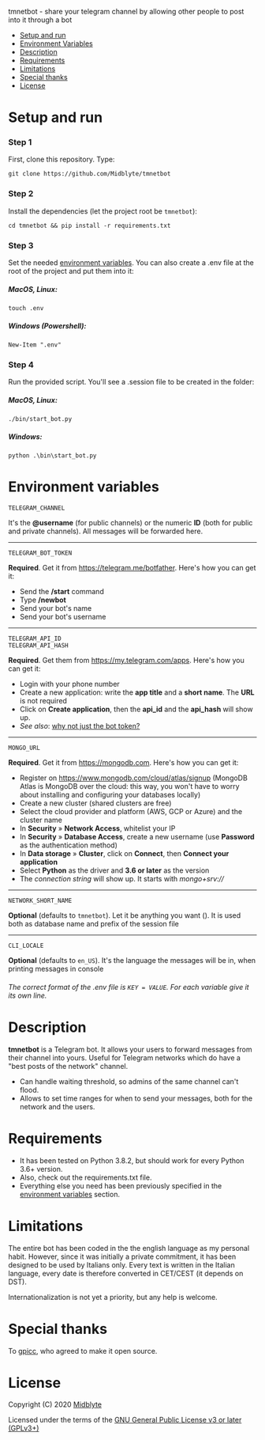 tmnetbot - share your telegram channel by allowing other people to post into it through a bot

- [Setup and run](#setup-and-run)
- [Environment Variables](#environment-variables)
- [Description](#description)
- [Requirements](#requirements)
- [Limitations](#limitations)
- [Special thanks](#special-thanks)
- [License](#license)


# Setup and run

### Step 1

First, clone this repository. Type:

    git clone https://github.com/Midblyte/tmnetbot

### Step 2

Install the dependencies (let the project root be `tmnetbot`):

    cd tmnetbot && pip install -r requirements.txt 

### Step 3

Set the needed [environment variables](#environment-variables).
You can also create a .env file at the root of the project and put them into it:

##### MacOS, Linux:

    touch .env

##### Windows (Powershell):
    
    New-Item ".env"

### Step 4

Run the provided script. You'll see a .session file to be created in the folder:

##### MacOS, Linux:

    ./bin/start_bot.py

##### Windows:

    python .\bin\start_bot.py


# Environment variables

    TELEGRAM_CHANNEL

It's the **@username** (for public channels) or the numeric **ID** (both for public and private channels).
All messages will be forwarded here.
<hr>

    TELEGRAM_BOT_TOKEN  

**Required**. Get it from https://telegram.me/botfather. Here's how you can get it:
- Send the **/start** command
- Type **/newbot**
- Send your bot's name
- Send your bot's username
<hr>

    TELEGRAM_API_ID
    TELEGRAM_API_HASH

**Required**. Get them from https://my.telegram.com/apps. Here's how you can get it:
- Login with your phone number
- Create a new application: write the **app title** and a **short name**. The **URL** is not required
- Click on **Create application**, then the **api_id** and the **api_hash** will show up. 
- _See also_: [why not just the bot token?](https://docs.pyrogram.org/topics/mtproto-vs-botapi)
<hr>

    MONGO_URL

**Required**. Get it from https://mongodb.com. Here's how you can get it:
- Register on https://www.mongodb.com/cloud/atlas/signup
(MongoDB Atlas is MongoDB over the cloud: this way, you won't have to worry about installing and configuring your
databases locally)
- Create a new cluster (shared clusters are free)
- Select the cloud provider and platform (AWS, GCP or Azure) and the cluster name
- In **Security** » **Network Access**, whitelist your IP
- In **Security** » **Database Access**, create a new username (use **Password** as the authentication method)
- In **Data storage** » **Cluster**, click on **Connect**, then **Connect your application**
- Select **Python** as the driver and **3.6 or later** as the version
- The _connection string_ will show up. It starts with _mongo+srv://_
<hr>

    NETWORK_SHORT_NAME
    
**Optional** (defaults to `tmnetbot`). Let it be anything you want ().
It is used both as database name and prefix of the session file
<hr>

    CLI_LOCALE
    
**Optional** (defaults to `en_US`).
It's the language the messages will be in, when printing messages in console

###### The correct format of the .env file is `KEY = VALUE`. For each variable give it its own line.


# Description

**tmnetbot** is a Telegram bot.
It allows your users to forward messages from their channel into yours.
Useful for Telegram networks which do have a "best posts of the network" channel.
- Can handle waiting threshold, so admins of the same channel can't flood.
- Allows to set time ranges for when to send your messages, both for the network and the users. 


# Requirements

- It has been tested on Python 3.8.2, but should work for every Python 3.6+ version.
- Also, check out the requirements.txt file.
- Everything else you need has been previously specified in the [environment variables](#environment-variables) section.


# Limitations

The entire bot has been coded in the the english language as my personal habit.
However, since it was initially a private commitment, it has been designed to be used by Italians only.
Every text is written in the Italian language, every date is therefore converted in CET/CEST (it depends on DST).

Internationalization is not yet a priority, but any help is welcome.


# Special thanks

To [gpicc](https://about.me/GiulioPiccinno), who agreed to make it open source.


# License
Copyright (C) 2020 [Midblyte](https://github.com/Midblyte)

Licensed under the terms of the [GNU General Public License v3 or later (GPLv3+)](https://github.com/Midblyte/tmnetbot/blob/master/LICENSE)
